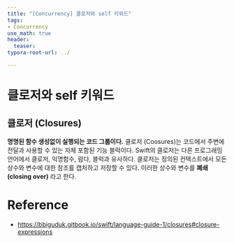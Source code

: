 ```yaml
---
title: "[Concurrency] 클로저와 self 키워드"
tags: 
- Concurrency
use_math: true
header: 
  teaser: 
typora-root-url: ../

---
```


# 클로저와 self 키워드 

## 클로저 (Closures)

**명명된 함수 생성없이 실행되는 코드 그룹이다.**
클로저 (Coosures)는 코드에서 주변에 전달과 사용할 수 있는 자체 포함된 기능 블럭이다. Swift의 클로저는 다른 프로그래밍 언어에서 클로저, 익명함수, 람다, 블럭과 유사하다. 클로저는 정의된 컨텍스트에서 모든 상수와 변수에 대한 참조를 캡처하고 저장할 수 있다. 이러한 상수와 변수를 **폐쇄(closing over)** 라고 한다.



























# Reference

- https://bbiguduk.gitbook.io/swift/language-guide-1/closures#closure-expressions

  

